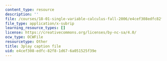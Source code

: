 ```yaml
---
content_type: resource
description: ''
file: /courses/18-01-single-variable-calculus-fall-2006/e4cef308edfc82f81d676a051525f39e_PNTnmH6jsRI.srt
file_type: application/x-subrip
learning_resource_types: []
license: https://creativecommons.org/licenses/by-nc-sa/4.0/
ocw_type: OCWFile
resourcetype: Other
title: 3play caption file
uid: e4cef308-edfc-82f8-1d67-6a051525f39e
---
```


